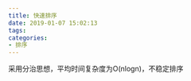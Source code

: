 ```yaml
---
title: 快速排序
date: 2019-01-07 15:02:13
tags:
categories: 
- 排序
---
```


采用分治思想，平均时间复杂度为O(nlogn)，不稳定排序

<!-- more -->